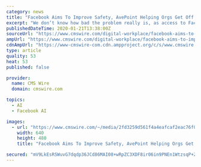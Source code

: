 ```yaml
---
category: news
title: "Facebook Aims To Improve Safety, AvePoint Helping Orgs Get Off Slack and More News"
excerpt: "We don’t know how bad the problem really is, as access to Facebook data for research has been heavily criticized by academics,” The announcement is not surprising after the Cambridge Analytica fallout, but Facebook’s AI team still seem to need humans to spot and help train better tools. “This all feels like a work-in-progress ..."
publishedDateTime: 2020-01-21T13:38:00Z
sourceUrl: "https://www.cmswire.com/digital-workplace/facebook-aims-to-improve-safety-avepoint-helping-orgs-get-off-slack-and-more-news/"
ampUrl: "https://www.cmswire.com/digital-workplace/facebook-aims-to-improve-safety-avepoint-helping-orgs-get-off-slack-and-more-news/amp/"
cdnAmpUrl: "https://www-cmswire-com.cdn.ampproject.org/c/s/www.cmswire.com/digital-workplace/facebook-aims-to-improve-safety-avepoint-helping-orgs-get-off-slack-and-more-news/amp/"
type: article
quality: 53
heat: 53
published: false

provider:
  name: CMS Wire
  domain: cmswire.com

topics:
  - AI
  - Facebook AI

images:
  - url: "https://www.cmswire.com/~/media/2fd3259d561f4a4eafcaf2eac76f0858.jpg?mw=1024&hash=22FC3D61B8ABFB9DB67C53110C0FCD2EDB6C766D"
    width: 640
    height: 480
    title: "Facebook Aims To Improve Safety, AvePoint Helping Orgs Get Off Slack and More News"

secured: "mV9LkEsRSWuvG7dqdp36JCd86MAI08+wRpZC3XDF8ir06in9PNEn1WtzsqP+ZsNFqS4bmFGuZ0XrmTBeLayLImFOgU1Hx8HfKgm7kNa17TrOeK98f+ysxbll40fgAvsocZH0TJY7Y8pQX6j6TXROKV/cs/cFSM0t6oRVQiZVf4MVYJMPrlIl8ybVc2VSHUShxUtOVvhKhuauS4QFy+RFby9W9ezyFQo95+HNooF09jIKV1mWinnezc3azTSOpYFIPvL+r1hDBt+AYgxOqWuQENHxU3kLzt28yB/SgYc+Omj/38EdCQFbjinZ5AFzO9cQ/uf3I7eQDUfsuxgJR8G/eeuhv8h/XyTi1JWUNZ43UyR9rLQF45iRMSILeuWe+vbeEV2+OV15wLhxUMn0s0GlfS9DhgXThsHPz0lHhpOeqRPzEq1i2q+A73iZDZdrAfhTgCMppA2P3KnYs2rTl5/Qeg==;aIyQo3zZV0zq29SoSimafw=="
---
```


